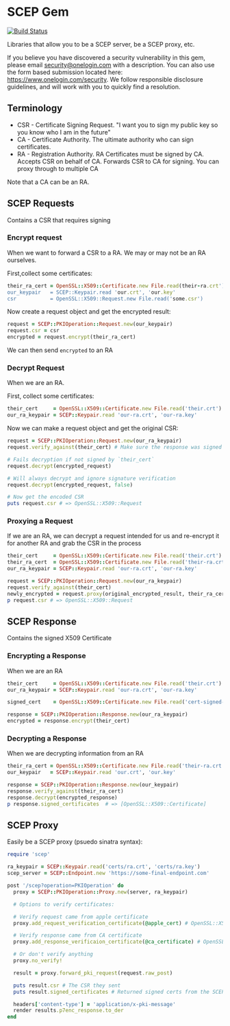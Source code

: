 SCEP Gem
========
[![Build Status](https://travis-ci.org/onelogin/scep-gem.svg?branch=master)](https://travis-ci.org/onelogin/scep-gem)

Libraries that allow you to be a SCEP server, be a SCEP proxy, etc.

If you believe you have discovered a security vulnerability in this gem, please email security@onelogin.com with a description. You can also use the form based submission located here: https://www.onelogin.com/security. We follow responsible disclosure guidelines, and will work with you to quickly find a resolution.

## Terminology

* CSR - Certificate Signing Request. "I want you to sign my public key so you know who I am in the future"
* CA - Certificate Authority. The ultimate authority who can sign certificates.
* RA - Registration Authority. RA Certificates must be signed by CA. Accepts CSR on behalf of CA.
  Forwards CSR to CA for signing. You can proxy through to multiple CA

Note that a CA can be an RA.


## SCEP Requests
Contains a CSR that requires signing

### Encrypt request
When we want to forward a CSR to a RA. We may or may not be an RA ourselves.

First,collect some certificates:

```ruby
their_ra_cert = OpenSSL::X509::Certificate.new File.read(their-ra.crt')
our_keypair   = SCEP::Keypair.read 'our.crt', 'our.key'
csr           = OpenSSL::X509::Request.new File.read('some.csr')
```

Now create a request object and get the encrypted result:

```ruby
request = SCEP::PKIOperation::Request.new(our_keypair)
request.csr = csr
encrypted = request.encrypt(their_ra_cert)
```

We can then send `encrypted` to an RA

### Decrypt Request
When we are an RA.

First, collect some certificates:

```ruby
their_cert     = OpenSSL::X509::Certificate.new File.read('their.crt')
our_ra_keypair = SCEP::Keypair.read 'our-ra.crt', 'our-ra.key'
```

Now we can make a request object and get the original CSR:

```ruby
request = SCEP::PKIOperation::Request.new(our_ra_keypair)
request.verify_against(their_cert) # Make sure the response was signed by someone we trust

# Fails decryption if not signed by `their_cert`
request.decrypt(encrypted_request)

# Will always decrypt and ignore signature verification
request.decrypt(encrypted_request, false)

# Now get the encoded CSR
puts request.csr # => OpenSSL::X509::Request
```

### Proxying a Request
If we are an RA, we can decrypt a request intended for us and re-encrypt it for another RA
and grab the CSR in the process


```ruby
their_cert     = OpenSSL::X509::Certificate.new File.read('their.crt')
their_ra_cert  = OpenSSL::X509::Certificate.new File.read('their-ra.crt')
our_ra_keypair = SCEP::Keypair.read 'our-ra.crt', 'our-ra.key'

request = SCEP::PKIOperation::Request.new(our_ra_keypair)
request.verify_against(their_cert)
newly_encrypted = request.proxy(original_encrypted_result, their_ra_cert)
p request.csr # => OpenSSL::X509::Request
```

## SCEP Response
Contains the signed X509 Certificate

### Encrypting a Response
When we are an RA

```ruby
their_cert     = OpenSSL::X509::Certificate.new File.read('their.crt')
our_ra_keypair = SCEP::Keypair.read 'our-ra.crt', 'our-ra.key'

signed_cert    = OpenSSL::X509::Certificate.new File.read('cert-signed-by-ca.crt')

response = SCEP::PKIOperation::Response.new(our_ra_keypair)
encrypted = response.encrypt(their_cert)
```

### Decrypting a Response
When we are decrypting information from an RA

```ruby
their_ra_cert = OpenSSL::X509::Certificate.new File.read('their-ra.crt')
our_keypair   = SCEP::Keypair.read 'our.crt', 'our.key'

response = SCEP::PKIOperation::Response.new(our_keypair)
response.verify_against(their_ra_cert)
response.decrypt(encrypted_response)
p response.signed_certificates  # => [OpenSSL::X509::Certificate]
```

## SCEP Proxy

Easily be a SCEP proxy (psuedo sinatra syntax):

```ruby
require 'scep'

ra_keypair = SCEP::Keypair.read('certs/ra.crt', 'certs/ra.key')
scep_server = SCEP::Endpoint.new 'https://some-final-endpoint.com'

post '/scep?operation=PKIOperation' do
  proxy = SCEP::PKIOperation::Proxy.new(server, ra_keypair)

  # Options to verify certificates:

  # Verify request came from apple certificate
  proxy.add_request_verification_certificate(@apple_cert) # OpenSSL::X509::Certificate

  # Verify response came from CA certificate
  proxy.add_response_verificaion_certificate(@ca_certificate) # OpenSSL::X509::Certificate

  # Or don't verify anything
  proxy.no_verify!

  result = proxy.forward_pki_request(request.raw_post)

  puts result.csr # The CSR they sent
  puts result.signed_certificates # Returned signed certs from the SCEP server

  headers['content-type'] = 'application/x-pki-message'
  render results.p7enc_response.to_der
end
```
